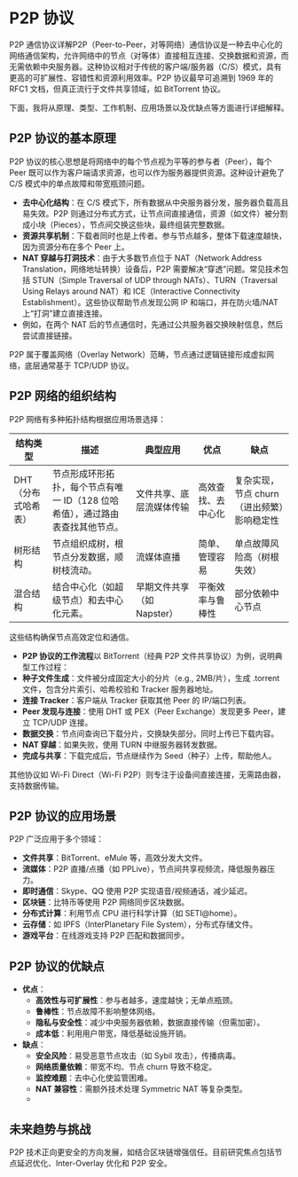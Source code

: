 # P2P 协议

P2P 通信协议详解P2P（Peer-to-Peer，对等网络）通信协议是一种去中心化的网络通信架构，允许网络中的节点（对等体）直接相互连接、交换数据和资源，而无需依赖中央服务器。这种协议相对于传统的客户端/服务器（C/S）模式，具有更高的可扩展性、容错性和资源利用效率。P2P 协议最早可追溯到 1969 年的 RFC1 文档，但真正流行于文件共享领域，如 BitTorrent 协议。 

 下面，我将从原理、类型、工作机制、应用场景以及优缺点等方面进行详细解释。

## **P2P 协议的基本原理**

P2P 协议的核心思想是将网络中的每个节点视为平等的参与者（Peer），每个 Peer 既可以作为客户端请求资源，也可以作为服务器提供资源。这种设计避免了 C/S 模式中的单点故障和带宽瓶颈问题。 

- **去中心化结构**：在 C/S 模式下，所有数据从中央服务器分发，服务器负载高且易失效。P2P 则通过分布式方式，让节点间直接通信，资源（如文件）被分割成小块（Pieces），节点间交换这些块，最终组装完整数据。 
- **资源共享机制**：下载者同时也是上传者。参与节点越多，整体下载速度越快，因为资源分布在多个 Peer 上。 
- **NAT 穿越与打洞技术**：由于大多数节点位于 NAT（Network Address Translation，网络地址转换）设备后，P2P 需要解决“穿透”问题。常见技术包括 STUN（Simple Traversal of UDP through NATs）、TURN（Traversal Using Relays around NAT）和 ICE（Interactive Connectivity Establishment）。这些协议帮助节点发现公网 IP 和端口，并在防火墙/NAT 上“打洞”建立直接连接。 
-  例如，在两个 NAT 后的节点通信时，先通过公共服务器交换映射信息，然后尝试直接链接。 

P2P 属于覆盖网络（Overlay Network）范畴，节点通过逻辑链接形成虚拟网络，底层通常基于 TCP/UDP 协议。 

## **P2P 网络的组织结构**

P2P 网络有多种拓扑结构根据应用场景选择：

| 结构类型            | 描述                                                         | 典型应用                   | 优点               | 缺点                                       |
| ------------------- | ------------------------------------------------------------ | -------------------------- | ------------------ | ------------------------------------------ |
| DHT（分布式哈希表） | 节点形成环形拓扑，每个节点有唯一 ID（128 位哈希值），通过路由表查找其他节点。 | 文件共享、底层流媒体传输   | 高效查找、去中心化 | 复杂实现，节点 churn（进出频繁）影响稳定性 |
| 树形结构            | 节点组织成树，根节点分发数据，顺树枝流动。                   | 流媒体直播                 | 简单、管理容易     | 单点故障风险高（树根失效）                 |
| 混合结构            | 结合中心化（如超级节点）和去中心化元素。                     | 早期文件共享（如 Napster） | 平衡效率与鲁棒性   | 部分依赖中心节点                           |

这些结构确保节点高效定位和通信。 

- **P2P 协议的工作流程**以 BitTorrent（经典 P2P 文件共享协议）为例，说明典型工作过程： 
- **种子文件生成**：文件被分成固定大小的分片（e.g., 2MB/片），生成 .torrent 文件，包含分片索引、哈希校验和 Tracker 服务器地址。
- **连接 Tracker**：客户端从 Tracker 获取其他 Peer 的 IP/端口列表。
- **Peer 发现与连接**：使用 DHT 或 PEX（Peer Exchange）发现更多 Peer，建立 TCP/UDP 连接。
- **数据交换**：节点间查询已下载分片，交换缺失部分。同时上传已下载内容。
- **NAT 穿越**：如果失败，使用 TURN 中继服务器转发数据。
- **完成与共享**：下载完成后，节点继续作为 Seed（种子）上传，帮助他人。

其他协议如 Wi-Fi Direct（Wi-Fi P2P）则专注于设备间直接连接，无需路由器，支持数据传输。 

## **P2P 协议的应用场景**

P2P 广泛应用于多个领域： 

- **文件共享**：BitTorrent、eMule 等，高效分发大文件。
- **流媒体**：P2P 直播/点播（如 PPLive），节点间共享视频流，降低服务器压力。
- **即时通信**：Skype、QQ 使用 P2P 实现语音/视频通话，减少延迟。
- **区块链**：比特币等使用 P2P 网络同步区块数据。
- **分布式计算**：利用节点 CPU 进行科学计算（如 SETI@home）。
- **云存储**：如 IPFS（InterPlanetary File System），分布式存储文件。
- **游戏平台**：在线游戏支持 P2P 匹配和数据同步。

## **P2P 协议的优缺点**

- **优点**：
  - **高效性与可扩展性**：参与者越多，速度越快；无单点瓶颈。 
  - **鲁棒性**：节点故障不影响整体网络。
  - **隐私与安全性**：减少中央服务器依赖，数据直接传输（但需加密）。
  - **成本低**：利用用户带宽，降低基础设施开销。
- **缺点**：
  - **安全风险**：易受恶意节点攻击（如 Sybil 攻击），传播病毒。 
  - **网络质量依赖**：带宽不均、节点 churn 导致不稳定。
  - **监控难题**：去中心化使监管困难。 
  - **NAT 兼容性**：需额外技术处理 Symmetric NAT 等复杂类型。 
  - 

## **未来趋势与挑战**

P2P 技术正向更安全的方向发展，如结合区块链增强信任。目前研究焦点包括节点延迟优化、Inter-Overlay 优化和 P2P 安全。 